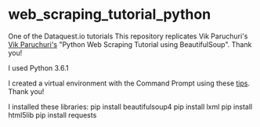 # web_scraping_tutorial_python
One of the Dataquest.io tutorials
This repository replicates Vik Paruchuri's [Vik Paruchuri's](https://www.dataquest.io/blog/web-scraping-tutorial-python/) "Python Web Scraping Tutorial using BeautifulSoup". Thank you!

I used Python 3.6.1

I created a virtual environment with the Command Prompt using these [tips](https://garoa.net.br/wiki/Python/Ambiente_Virtual). Thank you!

I installed these libraries:
pip install beautifulsoup4
pip install lxml
pip install html5lib
pip install requests

